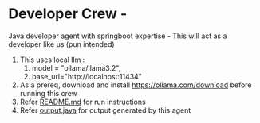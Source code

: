 # Developer Crew - 
Java developer agent with springboot expertise - This will act as a developer like us (pun intended)
1. This uses local llm :
   1. model = "ollama/llama3.2",
   2. base_url="http://localhost:11434"
2. As a prereq, download and install https://ollama.com/download before running this crew
3. Refer [README.md](../README.md) for run instructions
4. Refer [output.java](output.java) for output generated by this agent